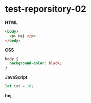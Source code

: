 # test-reporsitory-02

**HTML**
```HTML
<body>
  <p> Hej </p>
</body>
```

**CSS**
```CSS
body {
  background-color: black;
}
```

**JavaScript**
``` Javascript
let txt = 10; 
```

**hej**
